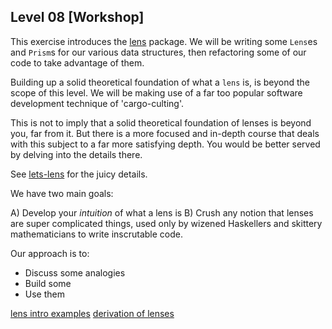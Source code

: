 ## Level 08 [Workshop]

This exercise introduces the [lens](https://hackage.haskell.org/package/lens)
package. We will be writing some `Lens`es and `Prism`s for our various data
structures, then refactoring some of our code to take advantage of them.

Building up a solid theoretical foundation of what a `lens` is, is beyond the
scope of this level. We will be making use of a far too popular software
development technique of 'cargo-culting'.

This is not to imply that a solid theoretical foundation of lenses is beyond
you, far from it. But there is a more focused and in-depth course that deals
with this subject to a far more satisfying depth. You would be better served by
delving into the details there.

See [lets-lens](https://github.com/data61/lets-lens) for the juicy details.

We have two main goals:

A) Develop your _intuition_ of what a lens is
B) Crush any notion that lenses are super complicated things, used only by
   wizened Haskellers and skittery mathematicians to write inscrutable code.

Our approach is to:

* Discuss some analogies
* Build some
* Use them

[lens intro examples](https://github.com/ekmett/lens/wiki/Examples)
[derivation of lenses](https://github.com/ekmett/lens/wiki/Derivation)

